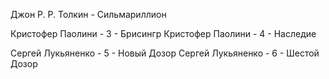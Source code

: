 Джон Р. Р. Толкин - Сильмариллион

Кристофер Паолини - 3 - Брисингр
Кристофер Паолини - 4 - Наследие

Сергей Лукьяненко - 5 - Новый Дозор
Сергей Лукьяненко - 6 - Шестой Дозор
